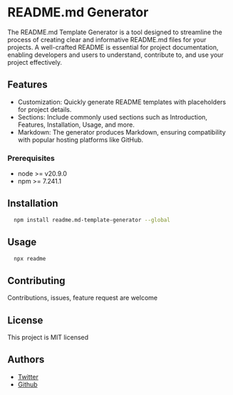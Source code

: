 # README.md Generator

The README.md Template Generator is a tool designed to streamline the process of creating clear and informative README.md files for your projects. A well-crafted README is essential for project documentation, enabling developers and users to understand, contribute to, and use your project effectively.

## Features

- Customization: Quickly generate README templates with placeholders for project details.
- Sections: Include commonly used sections such as Introduction, Features, Installation, Usage, and more.
- Markdown: The generator produces Markdown, ensuring compatibility with popular hosting platforms like GitHub.

### Prerequisites

- node >= v20.9.0
- npm >= 7.241.1

## Installation

```sh
  npm install readme.md-template-generator --global
```

## Usage

```sh
  npx readme
```

## Contributing

Contributions, issues, feature request are welcome

## License

This project is MIT licensed

## Authors

- [Twitter](https://www.twitter.com/)
- [Github](https://github.com/lsd1code)
